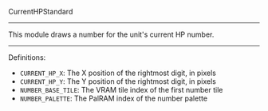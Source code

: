 
CurrentHPStandard

---

This module draws a number for the unit's current HP number.

---

Definitions:

  * `CURRENT_HP_X`: The X position of the rightmost digit, in pixels
  * `CURRENT_HP_Y`: The Y position of the rightmost digit, in pixels
  * `NUMBER_BASE_TILE`: The VRAM tile index of the first number tile
  * `NUMBER_PALETTE`: The PalRAM index of the number palette

